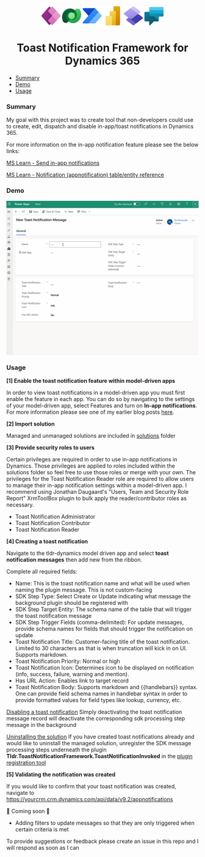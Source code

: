 <div align="center">
  <img alt="PowerApps" src="/img/PowerApps_scalable.svg" height="50">
  <img alt="Dataverse" src="/img/Dataverse_scalable.svg" height="50">
  <img alt="PowerAutomate" src="/img/PowerAutomate_scalable.svg" height="50">
  <img alt="PowerBI" src="/img/PowerBI_scalable.svg" height="50">
  <img alt="PowerPages" src="/img/PowerPages_scalable.svg" height="50">
  <img alt="PowerVirtualAgents" src="/img/PowerVirtualAgents_scalable.svg" height="50">
  <h1>Toast Notification Framework for Dynamics 365</h1>
</div>

- [Summary](#summary)
- [Demo](#demo)
- [Usage](#usage)

### Summary

My goal with this project was to create tool that non-developers could use to create, edit, dispatch and disable in-app/toast notifications in Dynamics 365.

For more information on the in-app notification feature please see the below links:

[MS Learn - Send in-app notifications](https://learn.microsoft.com/en-us/power-apps/developer/model-driven-apps/clientapi/send-in-app-notifications)

[MS Learn - Notification (appnotification) table/entity reference](https://learn.microsoft.com/en-us/power-apps/developer/data-platform/reference/entities/appnotification)

### Demo

<div>
  <img align="center" src="./img/toast-notification-demo.gif" />
</div>

### Usage

**[1] Enable the toast notification feature within model-driven apps**

In order to view toast notifications in a model-driven app you must first enable the feature in each app. You can do so by navigating to the settings of your model-driven app, select Features and turn on **In-app notifications**. For more information please see one of my earlier blog posts [here](https://tldr-dynamics.com/blog/in-app-toast-notifications).

**[2] Import solution**

Managed and unmanaged solutions are included in [solutions](./solutions) folder

**[3] Provide security roles to users**

Certain privileges are required in order to use in-app notifications in Dynamics. Those privileges are applied to roles included within the solutions folder so feel free to use those roles or merge with your own. The privileges for the Toast Notification Reader role are required to allow users to manage their in-app notification settings within a model-driven app. I recommend using Jonathan Daugaard's "Users, Team and Security Role Report" XrmToolBox plugin to bulk apply the reader/contributor roles as necessary.

- Toast Notification Administrator
- Toast Notification Contributor
- Toast Notification Reader

**[4] Creating a toast notification**

Navigate to the tldr-dynamics model driven app and select **toast notification messages** then add new from the ribbon.

Complete all required fields:

- Name: This is the toast notification name and what will be used when naming the plugin message. This is not custom-facing
- SDK Step Type: Select Create or Update indicating what message the background plugin should be registered with
- SDK Step Target Entity: The schema name of the table that will trigger the toast notification message
- SDK Step Trigger Fields (comma-delimited): For update messages, provide schema names for fields that should trigger the notification on update
- Toast Notification Title: Customer-facing title of the toast notification. Limited to 30 characters as that is when truncation will kick in on UI. Supports markdown.
- Toast Notification Priority: Normal or high
- Toast Notification Icon: Determines icon to be displayed on notification (info, success, failure, warning and mention).
- Has URL Action: Enables link to target record
- Toast Notification Body: Supports markdown and {{handlebars}} syntax. One can provide field schema names in handlebar syntax in order to provide formatted values for field types like lookup, currency, etc.

<ins>Disabling a toast notification</ins>
Simply deactivating the toast notification message record will deactivate the corresponding sdk processing step message in the background

<ins>Uninstalling the solution</ins>
If you have created toast notifications already and would like to uninstall the managed solution, unregister the SDK message processing steps underneath the plugin **Tldr.ToastNotificationFramework.ToastNotificationInvoked** in the [plugin registration tool](https://www.nuget.org/packages/Microsoft.CrmSdk.XrmTooling.PluginRegistrationTool/)

**[5] Validating the notification was created**

If you would like to confirm that your toast notification was created, navigate to https://yourcrm.crm.dynamics.com/api/data/v9.2/appnotifications

📌 Coming soon 📌

- Adding filters to update messages so that they are only triggered when certain criteria is met

To provide suggestions or feedback please create an issue in this repo and I will respond as soon as I can
